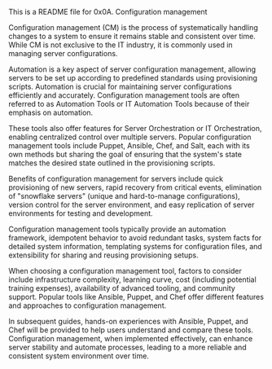 This is a  README file for 0x0A. Configuration management


Configuration management (CM) is the process of systematically handling changes to a system to ensure it remains stable and consistent over time. While CM is not exclusive to the IT industry, it is commonly used in managing server configurations.

Automation is a key aspect of server configuration management, allowing servers to be set up according to predefined standards using provisioning scripts. Automation is crucial for maintaining server configurations efficiently and accurately. Configuration management tools are often referred to as Automation Tools or IT Automation Tools because of their emphasis on automation.

These tools also offer features for Server Orchestration or IT Orchestration, enabling centralized control over multiple servers. Popular configuration management tools include Puppet, Ansible, Chef, and Salt, each with its own methods but sharing the goal of ensuring that the system's state matches the desired state outlined in the provisioning scripts.

Benefits of configuration management for servers include quick provisioning of new servers, rapid recovery from critical events, elimination of "snowflake servers" (unique and hard-to-manage configurations), version control for the server environment, and easy replication of server environments for testing and development.

Configuration management tools typically provide an automation framework, idempotent behavior to avoid redundant tasks, system facts for detailed system information, templating systems for configuration files, and extensibility for sharing and reusing provisioning setups.

When choosing a configuration management tool, factors to consider include infrastructure complexity, learning curve, cost (including potential training expenses), availability of advanced tooling, and community support. Popular tools like Ansible, Puppet, and Chef offer different features and approaches to configuration management.

In subsequent guides, hands-on experiences with Ansible, Puppet, and Chef will be provided to help users understand and compare these tools. Configuration management, when implemented effectively, can enhance server stability and automate processes, leading to a more reliable and consistent system environment over time.
